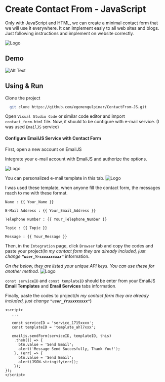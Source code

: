 # Create Contact From - JavaScript
Only with JavaScript and HTML, we can create a minimal contact form that we will use it everywhere.
It can implement easly to all web sites and blogs. Just following instructions and implement on website correctly.



![Logo](https://www.linkpicture.com/q/contact_form_screenshot.png)




  

## Demo



![Alt Text](https://media.giphy.com/media/lkDlYZgPb7xF5b1PMw/giphy.gif)
  
## Using & Run 

Clone the project

```bash
  git clone https://github.com/egemengulpinar/ContactFrom-JS.git
```


Open `Visual Studio Code` or similar code editor  and import `contact_form.html` file.
Now, it should to be configure with e-mail service. (I was used `EmailJS` service)

#### Configure EmailJS Service with Contact Form
First, open a new account on EmailJS

Integrate your e-mail account with EmailJS and authorize the options.

![Logo](https://www.linkpicture.com/q/contact_form_screenshot3.png)


You can personalized e-mail template in this tab. 
![Logo](https://www.linkpicture.com/q/contact_form_screenshot4.png)

I was used these template, when anyone fill the contact form, the messages reach to me with these format.
```
Name : {{ Your_Name }}

E-Mail Address : {{ Your_Email_Address }}

Telephone Number : {{ Your_Telephone_Number }}

Topic : {{ Topic }}

Message : {{ Your_Message }}
```


Then, in the `Integration` page, click `Browser` tab and copy the **<script> ... </script>** codes and paste 
your project(*In my contact form they are already included, 
just change **`"user_Yrsxxxxxxxxx"`*** information.

*On the below, they are listed your unique API keys. You can use these for another method.*
![Logo](https://www.linkpicture.com/q/contact_form_screenshot2.png)




`const serviceID` and `const templateID` should be enter from your EmailJS **Email Templates** and **Email Services** tabs information.


Finally, paste the **<script> ... </script>** codes to project(*In my contact form they are already included, just change **`"user_Yrsxxxxxxxx"`***)




```
<script>
   ...

   const serviceID = 'service_1715xxxx';
   const templateID = 'template_ahl7xxx';

   emailjs.sendForm(serviceID, templateID, this)
    .then(() => {
      btn.value = 'Send Email';
      alert('Message Send Succesfully, Thank You!');
    }, (err) => {
      btn.value = 'Send Email';
      alert(JSON.stringify(err));
    });
});
</script>

```
